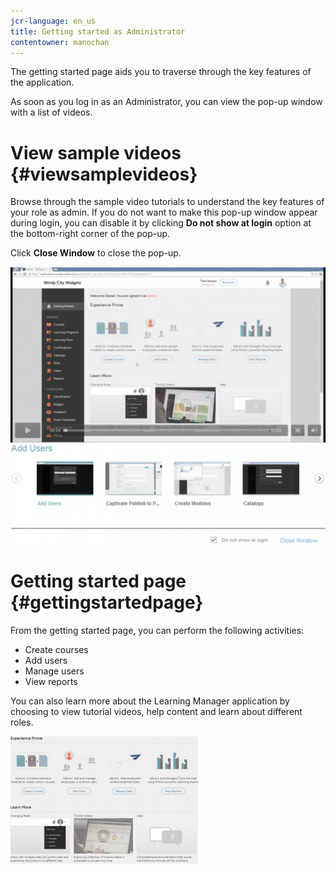```yaml
---
jcr-language: en_us
title: Getting started as Administrator
contentowner: manochan
---
```

The getting started page aids you to traverse through the key features of the application.

As soon as you log in as an Administrator, you can view the pop-up window with a list of videos.

# View sample videos  {#viewsamplevideos}

Browse through the sample video tutorials to understand the key features of your role as admin. If you do not want to make this pop-up window appear during login, you can disable it by clicking&nbsp;**Do not show at login**&nbsp;option at the bottom-right corner of the pop-up.

Click&nbsp;**Close Window**&nbsp;to close the pop-up.

![](assets/welcome-videos-e1439961904106.png) 

# Getting started page  {#gettingstartedpage}

From the getting started page, you can perform the following activities:

* Create courses
* Add users
* Manage users
* View reports

You can also learn more about the Learning Manager application by choosing to view tutorial videos, help content and learn about different roles.

![](assets/admin-landing-page-300x204.png)

